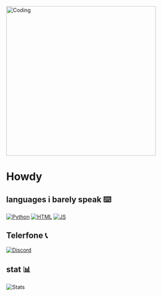 <img class="center" alt="Coding" width="400" src="https://media1.tenor.com/m/lN3a4SEZ-cgAAAAd/koi-fish.gif">


# Howdy

## languages i barely speak ⌨️

[![Python](https://img.shields.io/badge/-Python-blue?style=for-the-badge&logo=Python&logoColor=white)](https://www.python.org/)
[![HTML](https://img.shields.io/badge/-HTML-d63d0f?style=for-the-badge&logo=HTML5&logoColor=white)](https://html.com/)
[![JS](https://img.shields.io/badge/-Javascript-yellow?style=for-the-badge&logo=Javascript&logoColor=white)](https://www.javascript.com/)




## Telerfone 📞

[![Discord](https://img.shields.io/badge/-tsukioni%230000-7289DA?style=for-the-badge&logo=Discord&logoColor=white)](http://discord.com/app)


## stat 📊
    
![Stats](https://github-readme-stats.vercel.app/api/top-langs/?username=JesseRoche&langs_count=10&layout=compact&bg_color=0,0a0e12,151a21&title_color=F0F6FC&text_color=F0F6FC&hide_border=true)
